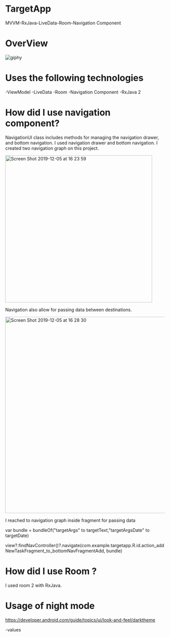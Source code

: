 # TargetApp
MVVM-RxJava-LiveData-Room-Navigation Component

# OverView
![giphy](https://user-images.githubusercontent.com/6108274/70237754-eb55bb00-1778-11ea-8dcf-855d20dd34db.gif)

 # Uses the following technologies
 
  -ViewModel
  -LiveData
  -Room
  -Navigation Component
  -RxJava 2
  
  
  # How did I use navigation component?
  
  
  NavigationUI class  includes methods for  managing  the navigation drawer, and bottom navigation.
  I used navigation drawer and bottom navigation.
  I created  two navigation graph on this project.
  
  <img width="464" alt="Screen Shot 2019-12-05 at 16 23 59" src="https://user-images.githubusercontent.com/6108274/70244178-f57db680-1784-11ea-983d-35d75bb29ef5.png">
  
  Navigation also allow for passing data between destinations.
  
 
<img width="619" alt="Screen Shot 2019-12-05 at 16 28 30" src="https://user-images.githubusercontent.com/6108274/70244233-0dedd100-1785-11ea-96a0-2da5158cb735.png">
 

  I reached to navigation graph inside fragment for passing data

 var bundle = bundleOf("targetArgs" to targetText,"targetArgsDate" to targetDate)
                             
 view?.findNavController()?.navigate(com.example.targetapp.R.id.action_addNewTaskFragment_to_bottomNavFragmentAdd, bundle)
                
  
  
   # How did I use Room ?
   
   I used room 2 with RxJava.
  
  
  
  
  
  # Usage of  night mode 
  
  https://developer.android.com/guide/topics/ui/look-and-feel/darktheme
  
  -values
  
 <style name="AppTheme" parent="Theme.AppCompat.Light.DarkActionBar">
 
 
 -values-night
 
 <style name="AppTheme" parent="Theme.AppCompat.DayNight.DarkActionBar">
  

<img width="695" alt="Screen Shot 2019-12-05 at 17 26 05" src="https://user-images.githubusercontent.com/6108274/70243846-72f4f700-1784-11ea-93b0-06a6c0c84abe.png">

  I created two values folder for this project.Each folder inside color,themes dimens and style xml file.
   Android 10 settings selected dark theme automatic night mode supported.
  Besides, it can changes inside application settings dark theme.
 

  
  
  
  
  
  
  
  
  
 

